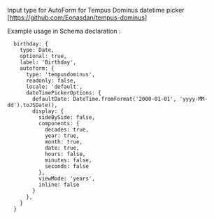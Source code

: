 Input type for AutoForm for Tempus Dominus datetime picker
[https://github.com/Eonasdan/tempus-dominus]

Example usage in Schema declaration :
```
  birthday: {
    type: Date,
    optional: true,
    label: 'Birthday',
    autoform: {
      type: 'tempusdominus',
      readonly: false,
      locale: 'default',
      dateTimePickerOptions: {
        defaultDate: DateTime.fromFormat('2000-01-01', 'yyyy-MM-dd').toJSDate(),
        display: {
          sideBySide: false,
          components: {
            decades: true,
            year: true,
            month: true,
            date: true,
            hours: false,
            minutes: false,
            seconds: false
          },
          viewMode: 'years',
          inline: false
        }
      },
    }
  }
```
